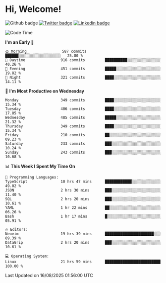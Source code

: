   # Hi, Welcome!
  ![Github badge](https://img.shields.io/github/followers/kraken-afk.svg?style=social&label=Follow&maxAge=2592000)
  [![Twitter badge](https://img.shields.io/badge/-Twitter-00acee?style=flat-square&logo=Twitter&logoColor=white)](https://twitter.com/trshppl)
  [![Linkedin badge](https://img.shields.io/badge/LinkedIn-0077B5?style=flat-square&logo=linkedin&logoColor=white)](https://www.linkedin.com/in/noveanrer)
<!--START_SECTION:waka-->
![Code Time](http://img.shields.io/badge/Code%20Time-1%2C186%20hrs%209%20mins-blue)

**I'm an Early 🐤** 

```text
🌞 Morning                587 commits         ██████░░░░░░░░░░░░░░░░░░░   25.80 % 
🌆 Daytime                916 commits         ██████████░░░░░░░░░░░░░░░   40.26 % 
🌃 Evening                451 commits         █████░░░░░░░░░░░░░░░░░░░░   19.82 % 
🌙 Night                  321 commits         ████░░░░░░░░░░░░░░░░░░░░░   14.11 % 
```
📅 **I'm Most Productive on Wednesday** 

```text
Monday                   349 commits         ████░░░░░░░░░░░░░░░░░░░░░   15.34 % 
Tuesday                  406 commits         ████░░░░░░░░░░░░░░░░░░░░░   17.85 % 
Wednesday                485 commits         █████░░░░░░░░░░░░░░░░░░░░   21.32 % 
Thursday                 349 commits         ████░░░░░░░░░░░░░░░░░░░░░   15.34 % 
Friday                   210 commits         ██░░░░░░░░░░░░░░░░░░░░░░░   09.23 % 
Saturday                 233 commits         ███░░░░░░░░░░░░░░░░░░░░░░   10.24 % 
Sunday                   243 commits         ███░░░░░░░░░░░░░░░░░░░░░░   10.68 % 
```


📊 **This Week I Spent My Time On** 

```text
💬 Programming Languages: 
TypeScript               10 hrs 47 mins      ████████████░░░░░░░░░░░░░   49.02 % 
JSON                     2 hrs 30 mins       ███░░░░░░░░░░░░░░░░░░░░░░   11.40 % 
SQL                      2 hrs 20 mins       ███░░░░░░░░░░░░░░░░░░░░░░   10.61 % 
YAML                     1 hr 22 mins        ██░░░░░░░░░░░░░░░░░░░░░░░   06.26 % 
Bash                     1 hr 17 mins        █░░░░░░░░░░░░░░░░░░░░░░░░   05.91 % 

🔥 Editors: 
Neovim                   19 hrs 39 mins      ██████████████████████░░░   89.39 % 
DataGrip                 2 hrs 20 mins       ███░░░░░░░░░░░░░░░░░░░░░░   10.61 % 

💻 Operating System: 
Linux                    21 hrs 59 mins      █████████████████████████   100.00 % 
```


 Last Updated on 16/08/2025 01:56:00 UTC
<!--END_SECTION:waka-->